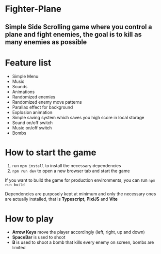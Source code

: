 # Fighter-Plane

## Simple Side Scrolling game where you control a plane and fight enemies, the goal is to kill as many enemies as possible


# Feature list
- Simple Menu
- Music
- Sounds
- Animations
- Randomized enemies
- Randomized enemy move patterns
- Parallax effect for background
- Explosion animation
- Simple saving system which saves you high score in local storage
- Sound on/off switch
- Music on/off switch
- Bombs

# How to start the game
1. run `npm install` to install the necessary dependencies
2. `npm run dev` to open a new browser tab and start the game

If you want to build the game for production environments, you can run `npm run build`

Dependencies are purposely kept at minimum and only the necessary ones are actually installed, that is **Typescript**, **PixiJS** and **Vite**


# How to play
- **Arrow Keys** move the player accordingly (left, right, up and down)
- **SpaceBar** is used to shoot
- **B** is used to shoot a bomb that kills every enemy on screen, bombs are limited
